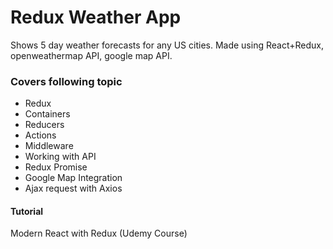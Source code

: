 # Redux Weather App
Shows 5 day weather forecasts for any US cities. Made using React+Redux, openweathermap API, google map API.

### Covers following topic

* Redux
* Containers
* Reducers
* Actions
* Middleware
* Working with API
* Redux Promise
* Google Map Integration
* Ajax request with Axios

#### Tutorial
Modern React with Redux (Udemy Course)
